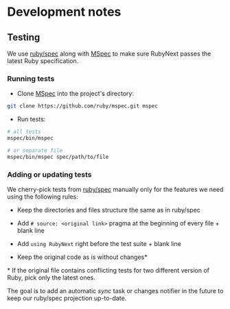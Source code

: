 # Development notes

## Testing

We use [ruby/spec][] along with [MSpec][] to
make sure RubyNext passes the latest Ruby specification.

### Running tests

- Clone [MSpec][] into the project's directory:

```sh
git clone https://github.com/ruby/mspec.git mspec
```

- Run tests:

```sh
# all tests
mspec/bin/mspec

# or separate file
mspec/bin/mspec spec/path/to/file
```

### Adding or updating tests

We cherry-pick tests from [ruby/spec][] manually only for the features we need using the following rules:

- Keep the directories and files structure the same as in ruby/spec

- Add `# source: <original link>` pragma at the beginning of every file + blank line

- Add `using RubyNext` right before the test suite + blank line

- Keep the original code as is without changes\*

\* If the original file contains conflicting tests for two different version of Ruby, pick only the latest ones.

The goal is to add an automatic _sync_ task or changes notifier in the future to keep our ruby/spec projection up-to-date.

[ruby/spec]: https://github.com/ruby/spec
[MSpec]: https://github.com/ruby/mspec
